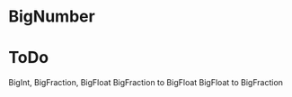 # BigNumber

# ToDo
  BigInt, BigFraction, BigFloat
  BigFraction to BigFloat
  BigFloat to BigFraction
